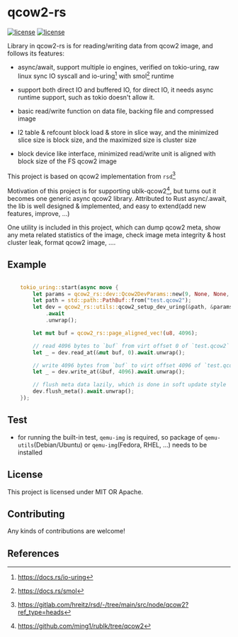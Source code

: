 # qcow2-rs

[![license](https://img.shields.io/badge/License-MIT-blue.svg)](https://github.com/ming1/qcow2-rs/blob/master/LICENSE-MIT)
[![license](https://img.shields.io/badge/License-Apache%202.0-blue.svg)](https://github.com/ming1/qcow2-rs/blob/master/LICENSE-APACHE)

Library in qcow2-rs is for reading/writing data from qcow2 image, and
follows its features:

- async/await, support multiple io engines, verified on tokio-uring, raw
linux sync IO syscall and io-uring[^3] with smol[^2] runtime

- support both direct IO and buffered IO, for direct IO, it needs async
runtime support, such as tokio doesn't allow it.

- basic read/write function on data file, backing file and compressed image

- l2 table & refcount block load & store in slice way, and the minimized
slice size is block size, and the maximized size is cluster size

- block device like interface, minimized read/write unit is aligned with
block size of the FS qcow2 image

This project is based on qcow2 implementation from `rsd`[^1]

Motivation of this project is for supporting ublk-qcow2[^4], but turns out it
becomes one generic async qcow2 library. Attributed to Rust async/.await,
the lib is well designed & implemented, and easy to extend(add new features,
improve, ...)

One utility is included in this project, which can dump qcow2 meta,
show any meta related statistics of the image, check image meta integrity &
host cluster leak, format qcow2 image, ....

## Example

```Rust

    tokio_uring::start(async move {
        let params = qcow2_rs::dev::Qcow2DevParams::new(9, None, None, false, true);
        let path = std::path::PathBuf::from("test.qcow2");
        let dev = qcow2_rs::utils::qcow2_setup_dev_uring(&path, &params)
            .await
            .unwrap();

        let mut buf = qcow2_rs::page_aligned_vec!(u8, 4096);

        // read 4096 bytes to `buf` from virt offset 0 of `test.qcow2`
        let _ = dev.read_at(&mut buf, 0).await.unwrap();

        // write 4096 bytes from `buf` to virt offset 4096 of `test.qcow2`
        let _ = dev.write_at(&buf, 4096).await.unwrap();

        // flush meta data lazily, which is done in soft update style
        dev.flush_meta().await.unwrap();
    });

```

## Test

- for running the built-in test, `qemu-img` is required, so package of
`qemu-utils`(Debian/Ubuntu) or `qemu-img`(Fedora, RHEL, ...) needs to
be installed


## License

This project is licensed under MIT OR Apache.

## Contributing

Any kinds of contributions are welcome!

## References

[^1]: <https://gitlab.com/hreitz/rsd/-/tree/main/src/node/qcow2?ref_type=heads>
[^2]: <https://docs.rs/smol>
[^3]: <https://docs.rs/io-uring>
[^4]: <https://github.com/ming1/rublk/tree/qcow2>
